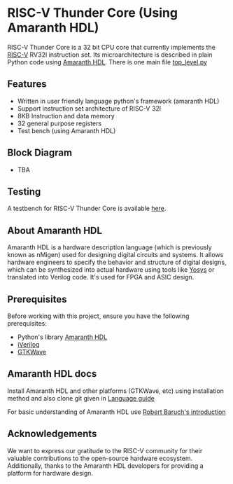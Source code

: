 # RISC-V Thunder Core (Using Amaranth HDL)

 RISC-V Thunder Core is a 32 bit CPU core that currently implements the [RISC-V](1) RV32I instruction set. Its microarchitecture is described in plain Python code using [Amaranth HDL](2). There is one main file [top_level.py](rv-amaranth/src/top_level.py)

 ## Features

 * Written in user friendly language python's framework (amaranth HDL)
 * Support instruction set architecture of RISC-V 32I
 * 8KB Instruction and data memory
 * 32 general purpose registers
 * Test bench (using Amaranth HDL)

 ## Block Diagram
 * TBA
 ## Testing

 A testbench for RISC-V Thunder Core is available [here](https://github.com/merledu/rv-amaranth/tree/main/test).

 ## About Amaranth HDL

 Amaranth HDL is a hardware description language (which is previously known as nMigen) used for designing digital circuits and systems. It allows hardware engineers to specify the behavior and structure of digital designs, which can be synthesized into actual hardware using tools like [Yosys](https://github.com/YosysHQ/yosys) or translated into Verilog code. It's used for FPGA and ASIC design.
 
 ## Prerequisites

 Before working with this project, ensure you have the following prerequisites:
 * Python's library [Amaranth HDL](https://amaranth-lang.org/docs/amaranth/latest/) 
 * [iVerilog](https://github.com/steveicarus/iverilog)
 * [GTKWave](https://gtkwave.sourceforge.net/) 

 ## Amaranth HDL docs

 Install Amaranth HDL and other platforms (GTKWave, etc) using installation method and also clone git given in [Language guide](https://amaranth-lang.org/docs/amaranth/latest/)
 
  For basic understanding of Amaranth HDL use [Robert Baruch's introduction](https://github.com/RobertBaruch/nmigen-tutorial)

 ## Acknowledgements
 We want to express our gratitude to the RISC-V community for their valuable contributions to the open-source hardware ecosystem. Additionally, thanks to the Amaranth HDL developers for providing a platform for hardware design.